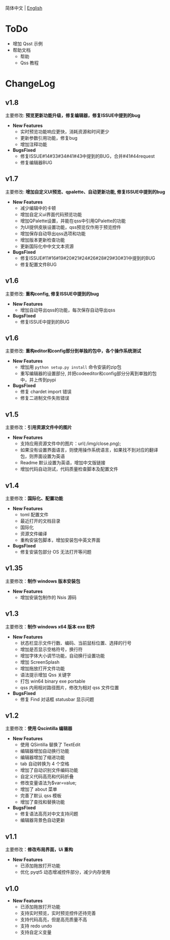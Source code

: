 简体中文 | [English](todo.md)

# ToDo

+ 增加 Qsst 示例
+ 帮助文档
    - 帮助
    - Qss 教程


# ChangeLog

## v1.8
主要修改: **预览更新功能升级，修复编辑器，修复ISSUE中提到的bug**

+ **New Features**
    - 实时预览功能响应更快，消耗资源和时间更少
    - 更新参数引用功能，修复bug
    - 增加注释功能
+ **BugsFixed**
    - 修复ISSUE#14#33#34#41#43中提到的BUG，合并#41#44request
    - 修复编辑器BUG

## v1.7
主要修改: **增加自定义UI预览、qpalette、自动更新功能, 修复ISSUE中提到的bug**

+ **New Features**
    - 减少编辑中的卡顿
    - 增加自定义ui界面代码预览功能
    - 增加QPalette设置，并能在qss中引用QPalette的功能
    - 为UI提供皮肤设置功能，qss预览仅作用于预览控件
	- 增加保存自动导出qss选项和功能
    - 增加版本更新检查功能
	- 更新国际化中中文文本资源
+ **BugsFixed**
    - 修复ISSUE#11#16#19#20#21#24#26#28#29#30#31中提到的BUG
    - 修复配置文件BUG
    
## v1.6
主要修改: **重构config, 修复ISSUE中提到的bug**

+ **New Features**
    - 增加自动导出qss的功能，每次保存自动导出qss
+ **BugsFixed**
    - 修复ISSUE中提到的BUG

## v1.6
主要修改: **重构editor和config部分到单独的包中，各个操作系统测试**

+ **New Features**
    - 增加用 `python setup.py install` 命令安装的zip包
    - 重写编辑器的设置部分, 并把codeeditor和config部分分离到单独的包中，并上传到pypi
+ **BugsFixed**
    - 修复 chardet import 错误
    - 修复二进制文件失败错误

## v1.5
主要修改：**引用资源文件中的图片**

+ **New Features**
    - 支持应用资源文件中的图片：url(:/img/close.png);
    - 如果没有设置界面语言，则使用操作系统语言，如果找不到对应的翻译包，则界面设置为英语
    - Readme 默认设置为英语，增加中文版链接
    - 增加代码自动测试，代码质量检查脚本及配置文件 


## v1.4
主要修改：**国际化、配置功能**

+ **New Features**
    - toml 配置文件
    - 最近打开的文档目录
    - 国际化
    - 资源文件编译
    - 重构安装包脚本，增加安装包中英文界面
+ **BugsFixed**
    - 修复安装包部分 OS 无法打开等问题

## v1.35
主要修改：**制作 windows 版本安装包**

+ **New Features**
    - 增加安装包制作的 Nsis 源码

## v1.3
主要修改：**制作 windows x64 版本 exe 软件**

+ **New Features**
    - 状态栏显示文件行数、编码、当前鼠标位置、选择的行号
    - 增加是否显示空格符号，换行符
    - 增加字体大小调节功能，自动换行设置功能
    - 增加 ScreenSplash
    - 增加拖放打开文件功能
    - 语法提示增加 Qss 关键字
    - 打包 win64 binary exe portable
    - qss 内用相对路径图片，修改为相对 qss 文件位置
+ **BugsFixed**
    - 修复 Find 对话框 statusbar 显示问题

## v1.2

主要修改：**使用 Qscintilla 编辑器**

+ **New Features**
    - 使用 QSintilla 替换了 TextEdit
    - 编辑器增加自动换行功能
    - 编辑器增加了缩进功能
    - tab 自动转换为 4 个空格
    - 增加了自动识别文件编码功能
    - 自定义代码高亮和代码折叠
    - 修改变量语法为$var=value;
    - 增加了 about 菜单
    - 完善了默认 qss 模板
    - 增加了查找和替换功能
+ **BugsFixed**
    - 修复语法高亮对中文支持问题
    - 编辑器背景色自动更新

## v1.1
主要修改：**修改布局界面，Ui 重构**

+ **New Features**
    - 已添加拖放打开功能
    - 优化 pyqt5 动态增减控件部分，减少内存使用

## v1.0

+ **New Features**
    - 已添加拖放打开功能
    - 支持实时预览，实时预览控件还待完善
    - 支持代码高亮，但是高亮质量不高
    - 支持 redo undo
    - 支持自定义变量

